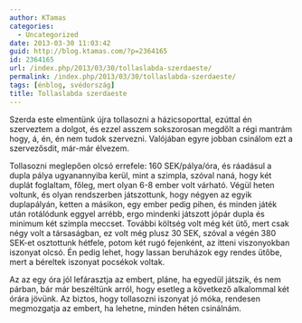 ```yaml
---
author: KTamas
categories:
  - Uncategorized
date: 2013-03-30 11:03:42
guid: http://blog.ktamas.com/?p=2364165
id: 2364165
url: /index.php/2013/03/30/tollaslabda-szerdaeste/
permalink: /index.php/2013/03/30/tollaslabda-szerdaeste/
tags: [énblog, svédország]
title: Tollaslabda szerdaeste
---
```


Szerda este elmentünk újra tollasozni a házicsoporttal, ezúttal én szerveztem a dolgot, és ezzel asszem sokszorosan megdőlt a régi mantrám hogy, á, én, én nem tudok szervezni. Valójában egyre jobban csinálom ezt a szervezősdit, már-már élvezem.

Tollasozni meglepően olcsó errefele: 160 SEK/pálya/óra, és ráadásul a dupla pálya ugyanannyiba kerül, mint a szimpla, szóval naná, hogy két duplát foglaltam, főleg, mert olyan 6-8 ember volt várható. Végül heten voltunk, és olyan rendszerben játszottunk, hogy négyen az egyik duplapályán, ketten a másikon, egy ember pedig pihen, és minden játék után rotálódunk eggyel arrébb, ergo mindenki játszott jópár dupla és minimum két szimpla meccset. További költség volt még két ütő, mert csak négy volt a társaságban, ez volt még plusz 30 SEK, szóval a végén 380 SEK-et osztottunk hétfele, potom két rugó fejenként, az itteni viszonyokban iszonyat olcsó. Én pedig lehet, hogy lassan beruházok egy rendes ütőbe, mert a béreltek iszonyat pocsékok voltak.

Az az egy óra jól lefárasztja az embert, pláne, ha egyedül játszik, és nem párban, bár már beszéltünk arról, hogy esetleg a következő alkalommal két órára jövünk. Az biztos, hogy tollasozni iszonyat jó móka, rendesen megmozgatja az embert, ha lehetne, minden héten csinálnám.
